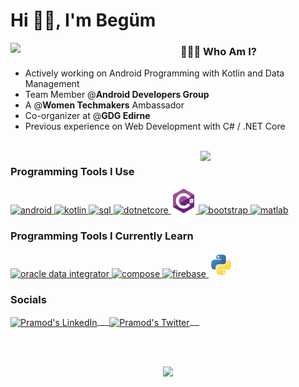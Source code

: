 <h1>Hi 👋🏻, I'm Begüm </h1>

<img align="left" src="https://media.giphy.com/media/j587kTTAIHDzMpKf60/giphy.gif" width='272'/>

<h3 align="left">👩🏻‍💻 Who Am I?</h3>

* Actively working on Android Programming with Kotlin and Data Management
* Team Member @**Android Developers Group**
* A @**Women Techmakers** Ambassador
* Co-organizer at @**GDG Edirne**
* Previous experience on Web Development with C# / .NET Core

</br>

<img align="right" src="https://media.giphy.com/media/Y4bzv6DYbYzy8jDnoW/giphy.gif" width='200'/>

<h3 align="left">Programming Tools I Use</h3>
<p align="left"> <a href="https://developer.android.com" target="_blank"> <img src="https://upload.wikimedia.org/wikipedia/commons/thumb/6/64/Android_logo_2019_%28stacked%29.svg/2346px-Android_logo_2019_%28stacked%29.svg.png" alt="android" width="40" height="40"/> <a href="https://kotlinlang.org" target="_blank"> <img src="https://www.vectorlogo.zone/logos/kotlinlang/kotlinlang-icon.svg" alt="kotlin" width="40" height="40"/> </a> 
<a href="https://www.w3schools.com/sql/" target="_blank"> <img src="https://image.flaticon.com/icons/png/512/541/541499.png" alt="sql" width="40" height="40"/> </a> <a href="https://docs.microsoft.com/en-us/aspnet/core/introduction-to-aspnet-core?view=aspnetcore-5.0" target="_blank"> <img src="https://upload.wikimedia.org/wikipedia/commons/thumb/e/ee/.NET_Core_Logo.svg/2048px-.NET_Core_Logo.svg.png" alt="dotnetcore" width="40" height="40"/>  </a>  <a href="https://www.w3schools.com/cs/" target="_blank"> <img src="https://raw.githubusercontent.com/devicons/devicon/master/icons/csharp/csharp-original.svg" alt="csharp" width="40" height="40"/>  </a>  <a href="https://getbootstrap.com" target="_blank"> <img src="https://img.icons8.com/color/452/bootstrap.png" alt="bootstrap" width="40" height="40"/> </a>   <a href="https://www.mathworks.com/products/matlab.html" target="_blank"> <img src="https://upload.wikimedia.org/wikipedia/commons/thumb/2/21/Matlab_Logo.png/667px-Matlab_Logo.png" alt="matlab" width="40" height="40"/> </a>   
  
<h3 align="left">Programming Tools I Currently Learn</h3>
<a href="https://www.oracle.com/tr/middleware/technologies/data-integrator.html" target="_blank"> <img src="https://img3.exportersindia.com/product_images/bc-full/2020/4/7211139/oracle-data-integrator-course-1588243760-5401507.png" alt="oracle data integrator" width="80" height="40"/> </a> <a href="https://developer.android.com/jetpack/compose" target="_blank"> <img src="https://i2.wp.com/blog.stylingandroid.com/wp-content/uploads/2021/05/jetpack-compose-icon_RGB.png?ssl=1" alt="compose" width="40" height="40"/> </a> <a href="https://firebase.google.com/" target="_blank"> <img src="https://www.vectorlogo.zone/logos/firebase/firebase-icon.svg" alt="firebase" width="40" height="40"/> </a> <a href="https://www.python.org" target="_blank"> <img src="https://raw.githubusercontent.com/devicons/devicon/master/icons/python/python-original.svg" alt="python" width="40" height="40"/> </a>

<h3 align="left">Socials</h3>
<p align="left">
 <a href="https://www.linkedin.com/in/begumyolcu/">
  <img align="center" alt="Pramod's LinkedIn" width="30px" src="https://www.vectorlogo.zone/logos/linkedin/linkedin-icon.svg" /> &nbsp; &nbsp;
 </a>
 <a href="https://twitter.com/begumylc">
  <img align="center" alt="Pramod's Twitter" width="30px" src="https://www.vectorlogo.zone/logos/twitter/twitter-tile.svg" /> &nbsp; &nbsp;
 </a>
</p>
  
</br>
</br>

<p align="center">  
   <img src="https://github-readme-stats.vercel.app/api?username=bgmylc&show_icons=true&theme=cobalt" />  
   </p>  
<!--
![Languages](https://github-readme-stats.vercel.app/api/top-langs/?username=bgmylc&layout=compact&theme=dark)
-->
